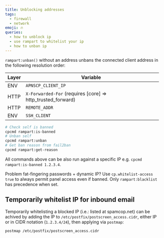 ```yaml
---
title: Unblocking addresses
tags:
  - firewall
  - network
emoji: 🔥
queries:
  - how to unblock ip
  - use rampart to whitelist your ip
  - how to unban ip
---
```


`rampart:unban()` without an address unbans the connected client address in the
following resolution order:

| Layer | Variable                                                    |
| ----- | ----------------------------------------------------------- |
| ENV   | `APNSCP_CLIENT_IP`                                          |
| HTTP  | `X-Forwarded-For` (requires [core] => http_trusted_forward) |
| HTTP  | `REMOTE_ADDR`                                               |
| ENV   | `SSH_CLIENT`                                                |

```bash
# Check self is banned
cpcmd rampart:is-banned
# Unban self
cpcmd rampart:unban
# Get ban reason from fail2ban
cpcmd rampart:get-reason
```

All commands above can be also run against a specific IP e.g.
`cpcmd rampart:is-banned 1.2.3.4`.

Problem fat-fingering passwords + dynamic IP? Use `cp.whitelist-access true` to
always permit panel access even if banned. Only `rampart:blacklist` has
precedence when set.

## Temporarily whitelist IP for inbound email

Temporarily whitelisting a blocked IP (i.e.: listed at spamcop.net) can be achived by adding the IP to `/etc/postfix/postscreen_access.cidr`, either IP or in CIDR notation (`1.2.3.4/24`), then applying via `postmap`:

```bash
postmap /etc/postfix/postscreen_access.cidr
```
